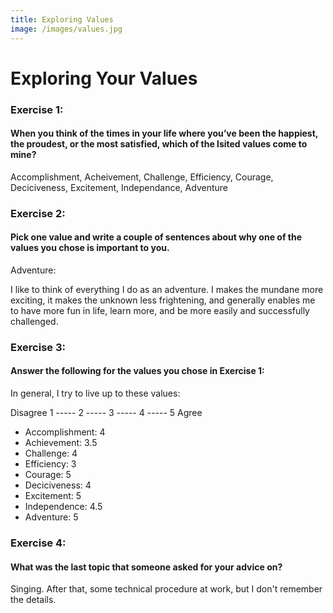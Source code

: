 ```yaml
---
title: Exploring Values
image: /images/values.jpg
---
```


<h1>Exploring Your Values</h1>


<h3>Exercise 1:</h3>
<h4>When you think of the times in your life where you’ve been the happiest, the proudest, or the most satisfied, which of the lsited values come to mine?</h4>
<p>Accomplishment, Acheivement, Challenge, Efficiency, Courage, Deciciveness, Excitement, Independance, Adventure</p>

<h3>Exercise 2:</h3>
<h4>Pick one value and write a couple of sentences about why one of the values you chose is important to you.</h4>
<p>Adventure:</p>
<p>I like to think of everything I do as an adventure. I makes the mundane more exciting, it makes the unknown less frightening, and generally enables me to have more fun in life, learn more, and be more easily and successfully challenged.</p>

<h3>Exercise 3:</h3>
<h4>Answer the following for the values you chose in Exercise 1:</h4>
<p>In general, I try to live up to these values:</p>
<p>Disagree 1 ----- 2 ----- 3 ----- 4 ----- 5 Agree</p>
<ul class = "body">
	<li>Accomplishment: 4</li>
	<li>Achievement: 3.5</li>
	<li>Challenge: 4</li>
	<li>Efficiency: 3</li>
	<li>Courage: 5</li>
	<li>Deciciveness: 4</li>
	<li>Excitement: 5</li>
	<li>Independence: 4.5</li>
	<li>Adventure: 5</li>
</ul>

<h3>Exercise 4:</h3>
<h4>What was the last topic that someone asked for your advice on?</h4>

<p>Singing. After that, some technical procedure at work, but I don't remember the details.</p>


